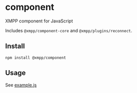 # component

XMPP component for JavaScript

Includes `@xmpp/component-core` and `@xmpp/plugins/reconnect`.

## Install

```
npm install @xmpp/component
```

## Usage

See [example.js](https://github.com/node-xmpp/node-xmpp/tree/master/packages/component/example.js)
